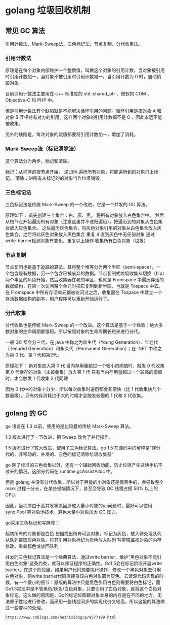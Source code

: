 # golang 垃圾回收机制

## 常见 GC 算法

引用计数法、Mark-Sweep法、三色标记法、节点复制、分代收集法。

### 引用计数法

原理是在每个对象内部维护一个整数值，叫做这个对象的引用计数，当对象被引用时引用计数加一，当对象不被引用时引用计数减一。当引用计数为 0 时，自动销毁对象。

目前引用计数法主要用在 c++ 标准库的 std::shared_ptr 、微软的 COM 、Objective-C 和 PHP 中。

但是引用计数法有个缺陷就是不能解决循环引用的问题。循环引用是指对象 A 和对象 B 互相持有对方的引用。这样两个对象的引用计数都不是 0 ，因此永远不能被收集。

另外的缺陷是，每次对象的赋值都要将引用计数加一，增加了消耗。

### Mark-Sweep法（标记清除法）

这个算法分为两步，标记和清除。

标记：从程序的根节点开始， 递归地 遍历所有对象，将能遍历到的对象打上标记。
清除：讲所有未标记的的对象当作垃圾销毁。

### 三色标记法

三色标记法是传统 Mark-Sweep 的一个改进，它是一个并发的 GC 算法。

原理如下：
首先创建三个集合：白、灰、黑。
将所有对象放入白色集合中。
然后从根节点开始遍历所有对象（注意这里并不递归遍历），把遍历到的对象从白色集合放入灰色集合。
之后遍历灰色集合，将灰色对象引用的对象从白色集合放入灰色集合，之后将此灰色对象放入黑色集合
重复 4 直到灰色中无任何对象
通过write-barrier检测对象有变化，重复以上操作
收集所有白色对象（垃圾）

### 节点复制

节点复制也是基于追踪的算法。其将整个堆等分为两个半区（semi-space），一个包含现有数据，另一个包含已被废弃的数据。节点复制式垃圾收集从切换（flip）两个半区的角色开始，然后收集器在老的半区，也就是 Fromspace 中遍历存活的数据结构，在第一次访问某个单元时把它复制到新半区，也就是 Tospace 中去。在 Fromspace 中所有存活单元都被访问过之后，收集器在 Tospace 中建立一个存活数据结构的副本，用户程序可以重新开始运行了。

### 分代收集

分代收集也是传统 Mark-Sweep 的一个改进。这个算法是基于一个经验：绝大多数对象的生命周期都很短。所以按照对象的生命周期长短来进行分代。

一般 GC 都会分三代，在 java 中称之为新生代（Young Generation）、年老代（Tenured Generation）和永久代（Permanent Generation）；在 .NET 中称之为第 0 代、第 1 代和第2代。

原理如下：
新对象放入第 0 代
当内存用量超过一个较小的阈值时，触发 0 代收集
第 0 代幸存的对象（未被收集）放入第 1 代
只有当内存用量超过一个较高的阈值时，才会触发 1 代收集
2 代同理

因为 0 代中的对象十分少，所以每次收集时遍历都会非常快（比 1 代收集快几个数量级）。只有内存消耗过于大的时候才会触发较慢的 1 代和 2 代收集。

## golang 的 GC

go 语言在 1.3 以前，使用的是比较蠢的传统 Mark-Sweep 算法。

1.3 版本进行了一下改进，把 Sweep 改为了并行操作。

1.5 版本进行了较大改进，使用了三色标记算法。go 1.5 在源码中的解释是“非分代的、非移动的、并发的、三色的标记清除垃圾收集器”

go 除了标准的三色收集以外，还有一个辅助回收功能，防止垃圾产生过快手机不过来的情况。这部分代码在 runtime.gcAssistAlloc 中。

但是 golang 并没有分代收集，所以对于巨量的小对象还是很苦手的，会导致整个 mark 过程十分长，在某些极端情况下，甚至会导致 GC 线程占据 50% 以上的 CPU。

因此，当程序由于高并发等原因造成大量小对象的gc问题时，最好可以使用 sync.Pool 等对象池技术，避免大量小对象加大 GC 压力。

go采用三色标记和写屏障：

起初所有的对象都是白色
扫描找出所有可达对象，标记为灰色，放入待处理队列
从队列提取灰色对象，将其引用对象标记为灰色放入队列
写屏障监视对象的内存修改，重新标色或放回队列

并发的三色标记算法是一个经典算法，通过write barrier，维护”黑色对象不能引用白色对象”这条约束，就可以保证程序的正确性。Go1.5会在标记阶段开启write barrier。在这个阶段里，如果用户代码想要执行操作，修改一个黑色对象去引用白色对象，则write barrier代码直接将该白色对象置为灰色。去读源代码实现的时候，有一个很小的细节：原版的算法中只是黑色引用白色则需要将白色标记，而Go1.5实现中是不管黑色/灰色/白色对象，只要引用了白色对象，就将这个白色对象标记。这么做的原因是，Go的标记位图跟对象本身的内存是在不同的地方，无法原子性地进行修改，而采用一些线程同步的实现代价又较高，所以这里的算法做过一些变种的处理。

`https://www.cnblogs.com/hezhixiong/p/9577199.html`